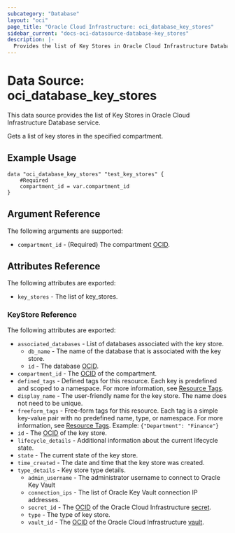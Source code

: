 ```yaml
---
subcategory: "Database"
layout: "oci"
page_title: "Oracle Cloud Infrastructure: oci_database_key_stores"
sidebar_current: "docs-oci-datasource-database-key_stores"
description: |-
  Provides the list of Key Stores in Oracle Cloud Infrastructure Database service
---
```


# Data Source: oci_database_key_stores
This data source provides the list of Key Stores in Oracle Cloud Infrastructure Database service.

Gets a list of key stores in the specified compartment.


## Example Usage

```hcl
data "oci_database_key_stores" "test_key_stores" {
	#Required
	compartment_id = var.compartment_id
}
```

## Argument Reference

The following arguments are supported:

* `compartment_id` - (Required) The compartment [OCID](https://docs.cloud.oracle.com/iaas/Content/General/Concepts/identifiers.htm).


## Attributes Reference

The following attributes are exported:

* `key_stores` - The list of key_stores.

### KeyStore Reference

The following attributes are exported:

* `associated_databases` - List of databases associated with the key store.
	* `db_name` - The name of the database that is associated with the key store.
	* `id` - The database [OCID](https://docs.cloud.oracle.com/iaas/Content/General/Concepts/identifiers.htm).
* `compartment_id` - The [OCID](https://docs.cloud.oracle.com/iaas/Content/General/Concepts/identifiers.htm) of the compartment.
* `defined_tags` - Defined tags for this resource. Each key is predefined and scoped to a namespace. For more information, see [Resource Tags](https://docs.cloud.oracle.com/iaas/Content/General/Concepts/resourcetags.htm). 
* `display_name` - The user-friendly name for the key store. The name does not need to be unique.
* `freeform_tags` - Free-form tags for this resource. Each tag is a simple key-value pair with no predefined name, type, or namespace. For more information, see [Resource Tags](https://docs.cloud.oracle.com/iaas/Content/General/Concepts/resourcetags.htm).  Example: `{"Department": "Finance"}` 
* `id` - The [OCID](https://docs.cloud.oracle.com/iaas/Content/General/Concepts/identifiers.htm) of the key store.
* `lifecycle_details` - Additional information about the current lifecycle state.
* `state` - The current state of the key store.
* `time_created` - The date and time that the key store was created.
* `type_details` - Key store type details.
	* `admin_username` - The administrator username to connect to Oracle Key Vault
	* `connection_ips` - The list of Oracle Key Vault connection IP addresses.
	* `secret_id` - The [OCID](https://docs.cloud.oracle.com/iaas/Content/General/Concepts/identifiers.htm) of the Oracle Cloud Infrastructure [secret](https://docs.cloud.oracle.com/iaas/Content/KeyManagement/Concepts/keyoverview.htm#concepts).
	* `type` - The type of key store.
	* `vault_id` - The [OCID](https://docs.cloud.oracle.com/iaas/Content/General/Concepts/identifiers.htm) of the Oracle Cloud Infrastructure [vault](https://docs.cloud.oracle.com/iaas/Content/KeyManagement/Concepts/keyoverview.htm#concepts).

